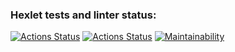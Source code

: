 ### Hexlet tests and linter status:

[![Actions Status](https://github.com/prozion/python-project-lvl1/workflows/lint/badge.svg)](https://github.com/prozion/python-project-lvl1/actions)
[![Actions Status](https://github.com/prozion/python-project-lvl1/workflows/hexlet-check/badge.svg)](https://github.com/prozion/python-project-lvl1/actions)
[![Maintainability](https://api.codeclimate.com/v1/badges/a99a88d28ad37a79dbf6/maintainability)](https://codeclimate.com/github/codeclimate/codeclimate/maintainability)

